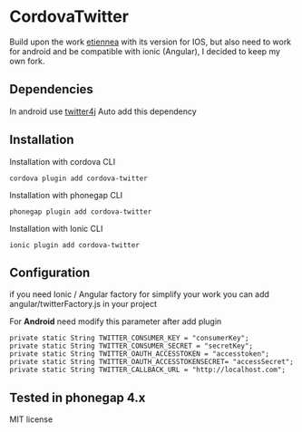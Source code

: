 CordovaTwitter
=======================

Build upon the work [etiennea](https://github.com/etiennea) with its version for IOS, 
but also need to work for android and be compatible with ionic (Angular),
I decided to keep my own fork. 

Dependencies
------------

In android use [twitter4j](http://twitter4j.org/en/index.html) Auto add this dependency

 
Installation
------------

Installation with cordova CLI

    cordova plugin add cordova-twitter
  
Installation with phonegap CLI

    phonegap plugin add cordova-twitter

Installation with Ionic CLI

	ionic plugin add cordova-twitter

Configuration
-------------

if you need Ionic / Angular factory for simplify your work you can add angular/twitterFactory.js in your project

For **Android** need modify this parameter after add plugin

    private static String TWITTER_CONSUMER_KEY = "consumerKey";
    private static String TWITTER_CONSUMER_SECRET = "secretKey";
    private static String TWITTER_OAUTH_ACCESSTOKEN = "accesstoken";
    private static String TWITTER_OAUTH_ACCESSTOKENSECRET= "accessSecret";
    private static String TWITTER_CALLBACK_URL = "http://localhost.com";


Tested in phonegap 4.x
----------------------



MIT license
